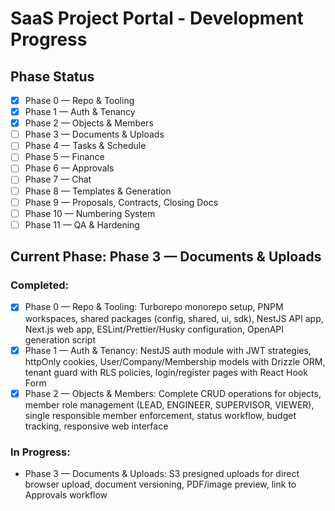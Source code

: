 # SaaS Project Portal - Development Progress

## Phase Status
- [x] Phase 0 — Repo & Tooling
- [x] Phase 1 — Auth & Tenancy  
- [x] Phase 2 — Objects & Members
- [ ] Phase 3 — Documents & Uploads
- [ ] Phase 4 — Tasks & Schedule
- [ ] Phase 5 — Finance
- [ ] Phase 6 — Approvals
- [ ] Phase 7 — Chat
- [ ] Phase 8 — Templates & Generation
- [ ] Phase 9 — Proposals, Contracts, Closing Docs
- [ ] Phase 10 — Numbering System
- [ ] Phase 11 — QA & Hardening

## Current Phase: Phase 3 — Documents & Uploads

### Completed:
- [x] Phase 0 — Repo & Tooling: Turborepo monorepo setup, PNPM workspaces, shared packages (config, shared, ui, sdk), NestJS API app, Next.js web app, ESLint/Prettier/Husky configuration, OpenAPI generation script
- [x] Phase 1 — Auth & Tenancy: NestJS auth module with JWT strategies, httpOnly cookies, User/Company/Membership models with Drizzle ORM, tenant guard with RLS policies, login/register pages with React Hook Form
- [x] Phase 2 — Objects & Members: Complete CRUD operations for objects, member role management (LEAD, ENGINEER, SUPERVISOR, VIEWER), single responsible member enforcement, status workflow, budget tracking, responsive web interface

### In Progress:
- Phase 3 — Documents & Uploads: S3 presigned uploads for direct browser upload, document versioning, PDF/image preview, link to Approvals workflow